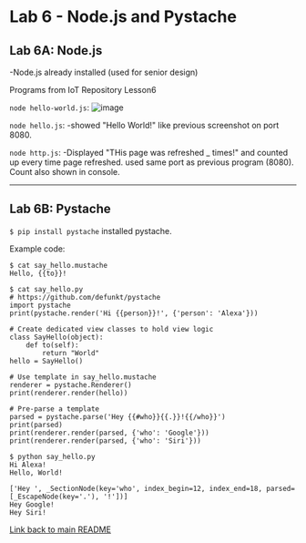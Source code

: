 # Lab 6 - Node.js and Pystache

## Lab 6A: Node.js

-Node.js already installed (used for senior design)

Programs from IoT Repository Lesson6

```node hello-world.js```: 
![image](https://user-images.githubusercontent.com/37707211/236648693-08d30ad7-1266-4d80-b149-d4b2b801e05f.png)


```node hello.js```:
-showed "Hello World!" like previous screenshot on port 8080.

```node http.js```:
-Displayed "THis page was refreshed _ times!" and counted up every time page refreshed. used same port as previous program (8080). Count also shown in console.

---
## Lab 6B: Pystache

```$ pip install pystache``` installed pystache.

Example code:
```
$ cat say_hello.mustache
Hello, {{to}}!
```

```
$ cat say_hello.py
# https://github.com/defunkt/pystache
import pystache
print(pystache.render('Hi {{person}}!', {'person': 'Alexa'}))

# Create dedicated view classes to hold view logic
class SayHello(object):
    def to(self):
        return "World"
hello = SayHello()

# Use template in say_hello.mustache
renderer = pystache.Renderer()
print(renderer.render(hello))

# Pre-parse a template
parsed = pystache.parse('Hey {{#who}}{{.}}!{{/who}}')
print(parsed)
print(renderer.render(parsed, {'who': 'Google'}))
print(renderer.render(parsed, {'who': 'Siri'}))
```

```
$ python say_hello.py
Hi Alexa!
Hello, World!

['Hey ', _SectionNode(key='who', index_begin=12, index_end=18, parsed=[_EscapeNode(key='.'), '!'])]
Hey Google!
Hey Siri!
```
[Link back to main README](https://github.com/jshepitka/cpe322/blob/main/README.md)
